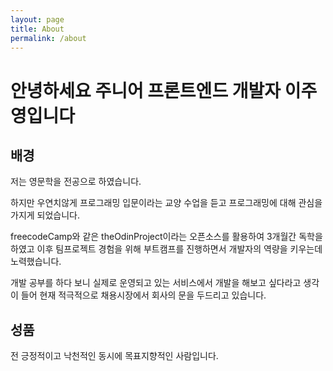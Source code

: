 ```yaml
---
layout: page
title: About
permalink: /about
---
```


# 안녕하세요 주니어 프론트엔드 개발자 이주영입니다

## 배경

저는 영문학을 전공으로 하였습니다.

하지만 우연치않게 프로그래밍 입문이라는 교양 수업을 듣고 프로그래밍에 대해 관심을 가지게 되었습니다.

freecodeCamp와 같은 theOdinProject이라는 오픈소스를 활용하여 3개월간 독학을 하였고 이후 팀프로젝트 경험을 위해 부트캠프를 진행하면서 개발자의 역량을 키우는데 노력했습니다.

개발 공부를 하다 보니 실제로 운영되고 있는 서비스에서 개발을 해보고 싶다라고 생각이 들어 현재 적극적으로 채용시장에서 회사의 문을 두드리고 있습니다.

## 성품

전 긍정적이고 낙천적인 동시에 목표지향적인 사람입니다.

<style>
  body {
    min-height: 825px;
  }

</style>
